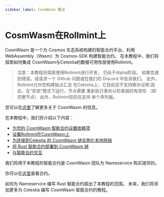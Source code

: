 ```yaml
---
sidebar_label: CosmWasm 概述
---
```


# CosmWasm在Rollmint上

CosmWasm 是一个为 Cosmos 生态系统构建的智能合约平台，利用 WebAssembly（Wasm）为 Cosmos-SDK 构建智能合约。 在本教程中，我们将探索如何集成 CosmWasm与Celestia的数据可用性层使用Rollmint。

> 注意：本教程将探索使用Rollmint进行开发， 仍处于Alpha阶段。 如果您遇到错误，请请求一个 Github 问题或在我们的 Discord 中告诉我们。 此外，Rollmint允许您构建独占汇总 在Celestia上，它目前还不支持欺诈证明 因此，在“悲观”模式下运行，节点需要 重新执行事务以检查链的有效性 （即完整节点） 此外，Rollmint目前仅支持 单个序列器。

您可以在[这里](https://docs.cosmwasm.com/docs/1.0/)了解更多关于 CosmWasm 的信息。

在本教程中，我们将介绍以下内容：

* [为您的 CosmWasm 智能合约设置依赖项](./cosmwasm-dependency.md)
* [设置Rollmint在CosmWasm上](./cosmwasm-dependency.md#wasmd-installation)
* [为连接到Celestia 的 CosmWasm 链实例化本地网络](./cosmwasm-environment.md)
* [将 Rust 智能合约部署到 CosmWasm 链](./cosmwasm-contract-deployment.md)
* [与智能合约交互](./cosmwasm-contract-interaction.md)

我们将用于本教程的智能合约是 CosmWasm 团队为 Nameservice 购买提供的。

你可以在[这里](https://github.com/InterWasm/cw-contracts/tree/main/contracts/nameservice)查看合约。

如何为 Nameservice 编写 Rust 智能合约超出了本教程的范围。 未来，我们将添加更多为 Celestia 编写 CosmWasm 智能合约的教程。
